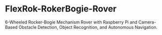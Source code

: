 # FlexRok-RokerBogie-Rover
6-Wheeled Rocker-Bogie Mechanism Rover with Raspberry Pi and Camera-Based Obstacle Detection, Object Recognition, and Autonomous Navigation.
